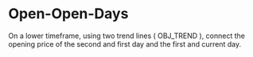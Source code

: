 # Open-Open-Days
On a lower timeframe, using two trend lines ( OBJ_TREND ), connect the opening price of the second and first day and the first and current day.
